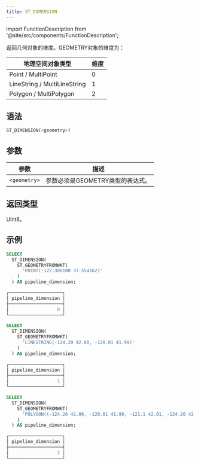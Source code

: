 ```yaml
---
title: ST_DIMENSION
---
```

import FunctionDescription from '@site/src/components/FunctionDescription';

<FunctionDescription description="引入或更新: v1.2.442"/>

返回几何对象的维度。GEOMETRY对象的维度为：

| 地理空间对象类型             | 维度       |
|------------------------------|------------|
| Point / MultiPoint           | 0          |
| LineString / MultiLineString | 1          |
| Polygon / MultiPolygon       | 2          |

## 语法

```sql
ST_DIMENSION(<geometry>)
```

## 参数

| 参数         | 描述                                               |
|--------------|------------------------------------------------------|
| `<geometry>` | 参数必须是GEOMETRY类型的表达式。 |

## 返回类型

UInt8。

## 示例

```sql
SELECT
  ST_DIMENSION(
    ST_GEOMETRYFROMWKT(
      'POINT(-122.306100 37.554162)'
    )
  ) AS pipeline_dimension;

┌────────────────────┐
│ pipeline_dimension │
├────────────────────┤
│                  0 │
└────────────────────┘

SELECT
  ST_DIMENSION(
    ST_GEOMETRYFROMWKT(
      'LINESTRING(-124.20 42.00, -120.01 41.99)'
    )
  ) AS pipeline_dimension;

┌────────────────────┐
│ pipeline_dimension │
├────────────────────┤
│                  1 │
└────────────────────┘

SELECT
  ST_DIMENSION(
    ST_GEOMETRYFROMWKT(
      'POLYGON((-124.20 42.00, -120.01 41.99, -121.1 42.01, -124.20 42.00))'
    )
  ) AS pipeline_dimension;

┌────────────────────┐
│ pipeline_dimension │
├────────────────────┤
│                  2 │
└────────────────────┘
```